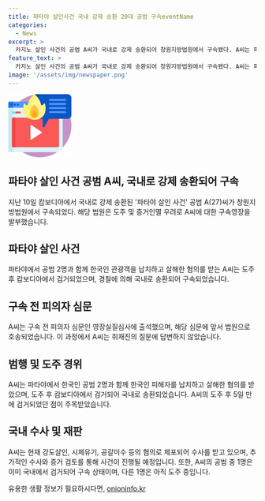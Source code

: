 ```yaml
---
title: 파타야 살인사건 국내 강제 송환 20대 공범 구속eventName
categories:
  - News
excerpt: >
  카지노 살인 사건의 공범 A씨가 국내로 강제 송환되어 창원지방법원에서 구속됐다. A씨는 피의자 심문에 출석했으며, 경찰은 강도살인·시체유기 등 혐의로 체포됐다고 밝혔다. 5월 파타야에서 발생한 납치 살해 사건의 공범 중 1명은 국내에서 검거되어 재판을 받고 있고, 다른 1명은 도주 중이다. A씨의 송환 과정은 외교부와 경찰청이 태국·캄보디아 당국과 협의한 끝에 이뤄졌으며 추가적인 수사 진행이 예정되어 있다.
feature_text: >
  카지노 살인 사건의 공범 A씨가 국내로 강제 송환되어 창원지방법원에서 구속됐다. A씨는 피의자 심문에 출석했으며, 경찰은 강도살인·시체유기 등 혐의로 체포됐다고 밝혔다. 5월 파타야에서 발생한 납치 살해 사건의 공범 중 1명은 국내에서 검거되어 재판을 받고 있고, 다른 1명은 도주 중이다. A씨의 송환 과정은 외교부와 경찰청이 태국·캄보디아 당국과 협의한 끝에 이뤄졌으며 추가적인 수사 진행이 예정되어 있다.
image: '/assets/img/newspaper.png'
---
```


<p><img src="/assets/img/news.png" alt="rentncar 속보" /></p>

<h2 data-ke-size="size26">파타야 살인 사건 공범 A씨, 국내로 강제 송환되어 구속</h2>

<p data-ke-size="size16">지난 10일 캄보디아에서 국내로 강제 송환된 '파타야 살인 사건' 공범 A(27)씨가 창원지방법원에서 구속되었다. 해당 법원은 도주 및 증거인멸 우려로 A씨에 대한 구속영장을 발부했습니다.</p>

<h2 data-ke-size="size26">파타야 살인 사건</h2>

<p data-ke-size="size16">파타야에서 공범 2명과 함께 한국인 관광객을 납치하고 살해한 혐의를 받는 A씨는 도주 후 캄보디아에서 검거되었으며, 경찰에 의해 국내로 송환되어 구속되었습니다.</p>

<h2 data-ke-size="size26">구속 전 피의자 심문</h2>

<p data-ke-size="size16">A씨는 구속 전 피의자 심문인 영장실질심사에 출석했으며, 해당 심문에 앞서 법원으로 호송되었습니다. 이 과정에서 A씨는 취재진의 질문에 답변하지 않았습니다.</p>

<h2 data-ke-size="size26">범행 및 도주 경위</h2>

<p data-ke-size="size16">A씨는 파타야에서 한국인 공범 2명과 함께 한국인 피해자를 납치하고 살해한 혐의를 받았으며, 도주 후 캄보디아에서 검거되어 국내로 송환되었습니다. A씨의 도주 후 5일 만에 검거되었던 점이 주목받았습니다.</p>

<h2 data-ke-size="size26">국내 수사 및 재판</h2>

<p data-ke-size="size16">A씨는 현재 강도살인, 시체유기, 공갈미수 등의 혐의로 체포되어 수사를 받고 있으며, 추가적인 수사와 증거 검토를 통해 사건이 진행될 예정입니다. 또한, A씨의 공범 중 1명은 이미 국내에서 검거되어 구속 상태이며, 다른 1명은 아직 도주 중입니다.</p>
유용한 생활 정보가 필요하시다면, <a href="https://onioninfo.kr" rel="dofollow">onioninfo.kr</a>


